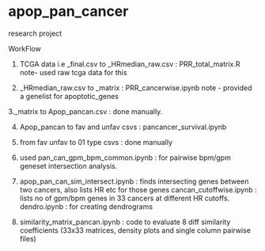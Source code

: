 # apop_pan_cancer
research project

WorkFlow
1. TCGA data i.e <cancer>_final.csv to <cancer>_HRmedian_raw.csv : PRR_total_matrix.R
  note- used raw tcga data for this
  
2. <cancer>_HRmedian_raw.csv to <cancer>_matrix : PRR_cancerwise.ipynb
  note - provided a genelist for apoptotic_genes
  
3.<cancer>_matrix to Apop_pancan.csv : done manually.
  
4. Apop_pancan to fav and unfav csvs : pancancer_survival.ipynb
 
5. from fav unfav to 01 type csvs : done manually

6. used pan_can_gpm_bpm_common.ipynb : for pairwise bpm/gpm geneset intersection analysis.

7. apop_pan_can_sim_intersect.ipynb : finds intersecting genes between two cancers, also lists HR etc for those genes
   cancan_cutoffwise.ipynb : lists no of gpm/bpm genes in 33 cancers at different HR cutoffs.
   dendro.ipynb : for creating dendrograms

8. similarity_matrix_pancan.ipynb : code to evaluate 8 diff similarity coefficients (33x33 matrices, density plots and single column pairwise files)